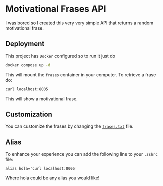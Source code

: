 # Motivational Frases API

I was bored so I created this very very simple API that returns a random motivational frase.

## Deployment

This project has `Docker` configured so to run it just do

```bash
docker compose up -d
```

This will mount the `frases` container in your computer. To retrieve a frase do:

```bash
curl localhost:8005
```

This will show a motivational frase.

## Customization

You can customize the frases by changing the [`frases.txt`](./frases.txt) file.

## Alias

To enhance your experience you can add the following line to your `.zshrc` file:

```.zshrc
alias hola='curl localhost:8005'
```

Where hola could be any alias you would like!
